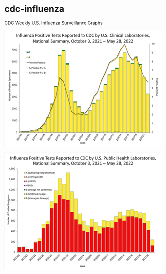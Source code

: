 # cdc-influenza
CDC Weekly U.S. Influenza Surveillance Graphs

![Clinical Laboratories](https://github.com/bbennett80/cdc-influenza/blob/main/WHONPHL21_small.gif)

![Public Health Laboratories](https://github.com/bbennett80/cdc-influenza/blob/main/WHOPHL21_small.gif)
        